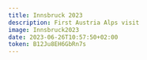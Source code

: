 ```yaml
---
title: Innsbruck 2023
description: First Austria Alps visit
image: Innsbruck2023
date: 2023-06-26T10:57:50+02:00
token: B12Ju8EH6GbRn7s
---
```

